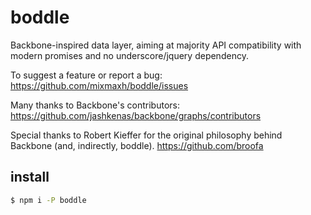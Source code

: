 # boddle

Backbone-inspired data layer, aiming at majority API compatibility with modern promises and no
underscore/jquery dependency.

To suggest a feature or report a bug:
https://github.com/mixmaxh/boddle/issues

Many thanks to Backbone's contributors:
https://github.com/jashkenas/backbone/graphs/contributors

Special thanks to Robert Kieffer for the original philosophy behind Backbone (and, indirectly,
boddle).
https://github.com/broofa

## install

```sh
$ npm i -P boddle
```
